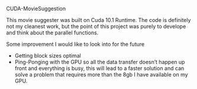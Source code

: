 CUDA-MovieSuggestion

This movie suggester was built on Cuda 10.1 Runtime. The code is definitely not my cleanest work, but the point of this project was purely to develope and think about the parallel functions. 

Some improvement I would like to look into for the future
-	Getting block sizes optimal
-	Ping-Ponging with the GPU so all the data transfer doesn’t happen up front and everything is busy, this will lead to a faster solution and can solve a problem that requires more than the 8gb I have available on my GPU.
